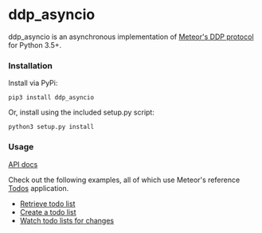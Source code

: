 # ddp_asyncio

ddp_asyncio is an asynchronous implementation of [Meteor's DDP protocol](https://github.com/meteor/meteor/blob/devel/packages/ddp/DDP.md) for Python 3.5+.

### Installation

Install via PyPi:

    pip3 install ddp_asyncio

Or, install using the included setup.py script:

    python3 setup.py install

### Usage

[API docs](https://github.com/hunternet93/ddp_asyncio/blob/master/api.md)

Check out the following examples, all of which use Meteor's reference [Todos](https://github.com/meteor/todos) application.

* [Retrieve todo list](https://github.com/hunternet93/ddp_asyncio/blob/master/example_retrieve_todos.py)
* [Create a todo list](https://github.com/hunternet93/ddp_asyncio/blob/master/example_create_todos.py)
* [Watch todo lists for changes](https://github.com/hunternet93/ddp_asyncio/blob/master/example_watch_todos.py)
